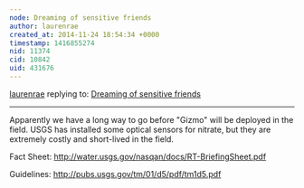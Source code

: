 ```yaml
---
node: Dreaming of sensitive friends
author: laurenrae
created_at: 2014-11-24 18:54:34 +0000
timestamp: 1416855274
nid: 11374
cid: 10842
uid: 431676
---
```




[laurenrae](../profile/laurenrae) replying to: [Dreaming of sensitive friends](../notes/warren/11-21-2014/dreaming-of-sensitive-friends)

----
Apparently we have a long way to go before "Gizmo" will be deployed in the field.  USGS has installed some optical sensors for nitrate, but they are extremely costly and short-lived in the field.  

Fact Sheet: http://water.usgs.gov/nasqan/docs/RT-BriefingSheet.pdf

Guidelines: http://pubs.usgs.gov/tm/01/d5/pdf/tm1d5.pdf